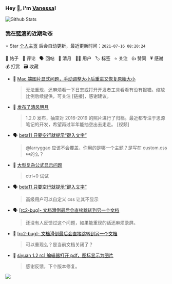 ### Hey 👋, I'm [Vanessa](http://vanessa.b3log.org/)!

![Github Stats](https://github-readme-stats.vercel.app/api?username=Vanessa219&show_icons=true)

<!--events start -->

### 我在[链滴](https://ld246.com)的近期动态

⭐️ Star [个人主页](https://github.com/Vanessa219/Vanessa219) 后会自动更新，最近更新时间：`2021-07-16 08:20:24`

📝 帖子 &nbsp; 💬 评论 &nbsp; 🗣 回帖 &nbsp; 🌙 清月 &nbsp; 👨‍💻 用户 &nbsp; 🏷️ 标签 &nbsp; ⭐️ 关注 &nbsp; 👍 赞同 &nbsp; 💗 感谢 &nbsp; 💰 打赏 &nbsp; 🗃 收藏

* 💬 [Mac 端图片显式问题，手动调整大小后重进又恢复原始大小](https://ld246.com/article/1626315840188/comment/1626357027258#comments)

  > 无法重现，还麻烦看一下日志或打开开发者工具看看有没有报错。缩放比例后续提供，可关注 [链接]，感谢建议。
* 🌙 [发布了清风明月](https://ld246.com/member/Vanessa/breezemoons/1626356182397)

  > 1.2.0 发布，抽空对 2016-2019 的照片进行了归档。最近都专注于思源笔记的开发，希望再过半年能抽空出去走走。 [视频]
* 🗣 [beta11 只要空行就提示“键入文字”](https://ld246.com/article/1625323442531/comment/1626278327485#comments)

  > @larryggao 应该不会覆盖，你用的是哪一个主题？是写在 custom.css 中的么？
* 💬 [大型复杂公式显示问题](https://ld246.com/article/1626266983540/comment/1626309054182#comments)

  > ctrl+0 试试
* 🗣 [beta11 只要空行就提示“键入文字”](https://ld246.com/article/1625323442531/comment/1626278327485#comments)

  > 高级用户可以自定义 css 让其不显示
* 🗣 [[rc2-bug]- 文档滑倒最后会直接跳转到另一个文档](https://ld246.com/article/1626231636820/comment/1626241353118#comments)

  > 还没有人反馈过这个问题，如果能重现的话还麻烦录屏。
* 💬 [[rc2-bug]- 文档滑倒最后会直接跳转到另一个文档](https://ld246.com/article/1626231636820/comment/1626231850593#comments)

  > 可以重现么？是当前文档关闭了？
* 💬 [siyuan 1.2 rc1 编辑器打开 pdf，图标显示为图片](https://ld246.com/article/1626163638520/comment/1626173050024#comments)

  > 感谢反馈，下个版本修复。


<!--events end -->

<a title="Hits" target="_blank" href="https://github.com/Vanessa219/Vanessa219"><img src="https://hits.b3log.org/Vanessa219/Vanessa219.svg"></a>
